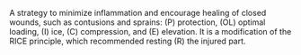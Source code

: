 A strategy to minimize inflammation and encourage healing of closed wounds, such as contusions and sprains: (P) protection, (OL) optimal loading, (I) ice, (C) compression, and (E) elevation. It is a modification of the RICE principle, which recommended resting (R) the injured part.  

